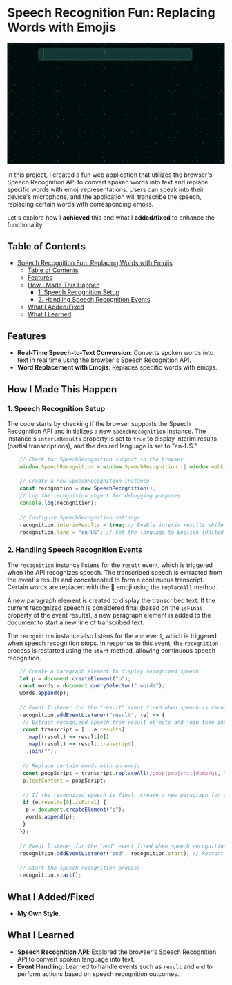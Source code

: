 
# Speech Recognition Fun: Replacing Words with Emojis

![gif](assets/images/showcase.gif)

In this project, I created a fun web application that utilizes the browser's Speech Recognition API to convert spoken words into text and replace specific words with emoji representations. Users can speak into their device's microphone, and the application will transcribe the speech, replacing certain words with corresponding emojis.

Let's explore how I **achieved** this and what I **added/fixed** to enhance the functionality.

## Table of Contents

- [Speech Recognition Fun: Replacing Words with Emojis](#speech-recognition-fun-replacing-words-with-emojis)
  - [Table of Contents](#table-of-contents)
  - [Features](#features)
  - [How I Made This Happen](#how-i-made-this-happen)
    - [1. Speech Recognition Setup](#1-speech-recognition-setup)
    - [2. Handling Speech Recognition Events](#2-handling-speech-recognition-events)
  - [What I Added/Fixed](#what-i-addedfixed)
  - [What I Learned](#what-i-learned)

## Features

- **Real-Time Speech-to-Text Conversion**: Converts spoken words into text in real time using the browser's Speech Recognition API.
- **Word Replacement with Emojis**: Replaces specific words with  emojis.

## How I Made This Happen

### 1. Speech Recognition Setup

The code starts by checking if the browser supports the Speech Recognition API and initializes a new `SpeechRecognition` instance. The instance's `interimResults` property is set to `true` to display interim results (partial transcriptions), and the desired language is set to "en-US."

```js
    // Check for SpeechRecognition support in the browser
    window.SpeechRecognition = window.SpeechRecognition || window.webkitSpeechRecognition || window.mozSpeechRecognition || window.msSpeechRecognition;

    // Create a new SpeechRecognition instance
    const recognition = new SpeechRecognition();
    // Log the recognition object for debugging purposes
    console.log(recognition);

    // Configure SpeechRecognition settings
    recognition.interimResults = true; // Enable interim results while speaking
    recognition.lang = "en-US"; // Set the language to English (United States)
```

### 2. Handling Speech Recognition Events

The `recognition` instance listens for the `result` event, which is triggered when the API recognizes speech. The transcribed speech is extracted from the event's results and concatenated to form a continuous transcript. Certain words are replaced with the 💩 emoji using the `replaceAll` method.

A new paragraph element is created to display the transcribed text. If the current recognized speech is considered final (based on the `isFinal` property of the event results), a new paragraph element is added to the document to start a new line of transcribed text.

The `recognition` instance also listens for the `end` event, which is triggered when speech recognition stops. In response to this event, the `recognition` process is restarted using the `start` method, allowing continuous speech recognition.

```js
    // Create a paragraph element to display recognized speech
    let p = document.createElement("p");
    const words = document.querySelector(".words");
    words.append(p);

    // Event listener for the "result" event fired when speech is recognized
    recognition.addEventListener("result", (e) => {
     // Extract recognized speech from result objects and join them into a transcript
     const transcript = [...e.results]
      .map((result) => result[0])
      .map((result) => result.transcript)
      .join("");

     // Replace certain words with an emoji
     const poopScript = transcript.replaceAll(/poop|poo|shit|dump/gi, "💩");
     p.textContent = poopScript;

     // If the recognized speech is final, create a new paragraph for the next speech
     if (e.results[0].isFinal) {
      p = document.createElement("p");
      words.append(p);
     }
    });

    // Event listener for the "end" event fired when speech recognition ends
    recognition.addEventListener("end", recognition.start); // Restart speech recognition

    // Start the speech recognition process
    recognition.start();
```

## What I Added/Fixed

- **My Own Style**.

## What I Learned

- **Speech Recognition API**: Explored the browser's Speech Recognition API to convert spoken language into text.
- **Event Handling**: Learned to handle events such as `result` and `end` to perform actions based on speech recognition outcomes.

